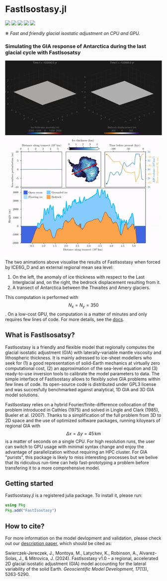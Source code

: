 # FastIsostasy.jl

[![](https://img.shields.io/badge/docs-dev-blue.svg)](https://janjereczek.github.io/FastIsostasy.jl/dev/)
[![](https://img.shields.io/badge/license-GNU_GPL_3.0-green.svg)](https://www.gnu.org/licenses/gpl-3.0.en.html)
[![](https://img.shields.io/badge/GMD-paper-purple.svg)](https://doi.org/10.5194/gmd-17-5263-2024)
[![][ci-img]][ci-url]
[![][codecov-img]][codecov-url]
<!-- [![codecov](https://codecov.io/gh/JuliaDynamics/TransitionsInTimeseries.jl/branch/main/graph/badge.svg)](https://codecov.io/gh/JuliaDynamics/TransitionsInTimeseries.jl) -->

[ci-img]: https://github.com/JanJereczek/FastIsostasy.jl/workflows/CI/badge.svg
[ci-url]: https://github.com/JanJereczek/FastIsostasy.jl/actions

[codecov-img]: https://codecov.io/gh/JanJereczek/FastIsostasy.jl/branch/master/graph/badge.svg
[codecov-url]: https://codecov.io/gh/JanJereczek/FastIsostasy.jl


❄ *Fast and friendly glacial isostatic adjustment on CPU and GPU.*

### Simulating the GIA response of Antarctica during the last glacial cycle with FastIsosatsy

![GlacialCycle](docs/src/assets/isl-ice6g-N=350.gif)
![Transect](docs/src/assets/transect.gif)

The two animations above visualise the results of FastIsostasy when forced by ICE6G_D and an external regional mean sea level:
1. On the left, the anomaly of ice thickness with respect to the Last Interglacial and, on the right, the bedrock displacement resulting from it.
2. A transect of Antarctica between the Thwaites and Amery glaciers.

This computation is performed with $$N_{x} = N_{y} = 350$$. On a low-cost GPU, the computation is a matter of minutes and only requires few lines of code. For more details, see the [docs](https://janjereczek.github.io/FastIsostasy.jl/dev/).

## What is FastIsosatsy?

FastIsostasy is a friendly and flexible model that regionally computes the glacial isostatic adjustment (GIA) with laterally-variable mantle viscosity and lithospheric thickness. It is mainly adressed to ice-sheet modellers who seek for (1) a good representation of solid-Earth mechanics at virtually zero computational cost, (2) an approximation of the sea-level equation and (3) ready-to-use inversion tools to calibrate the model parameters to data. The simple interface of FastIsostasy allows to flexibly solve GIA problems within few lines of code. Its open-source code is distributed under GPL3 license and was succesfully benchmarked against analytical, 1D GIA and 3D GIA model solutions.

FastIsostasy relies on a hybrid Fourier/finite-difference collocation of the problem introduced in Cathles (1975) and solved in Lingle and Clark (1985), Bueler et al. (2007). Thanks to a simplification of the full problem from 3D to 2D space and the use of optimized software packages, running kiloyears of regional GIA with $$\Delta x = \Delta y = 45 \, \mathrm{km}$$ is a matter of seconds on a single CPU. For high resolution runs, the user can switch to GPU usage with minimal syntax change and enjoy the advantage of parallelization without requiring an HPC cluster. For GIA "purists", this package is likely to miss interesting processes but we belive that its ridiculous run-time can help fast-prototyping a problem before transfering it to a more comprehensive model.

## Getting started

FastIsostasy.jl is a registered julia package. To install it, please run:

```julia
using Pkg
Pkg.add("FastIsostasy")
```

## How to cite?

For more information on the model devlopment and validation, please check out our [description paper](https://doi.org/10.5194/gmd-17-5263-2024), which should be cited as:

Swierczek-Jereczek, J., Montoya, M., Latychev, K., Robinson, A., Alvarez-Solas, J., & Mitrovica, J. (2024). FastIsostasy v1.0 – a regional, accelerated 2D glacial isostatic adjustment (GIA) model accounting for the lateral variability of the solid Earth. *Geoscientific Model Development, 17*(13), 5263-5290.
